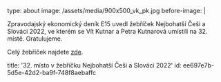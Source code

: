type: about
image: /assets/media/900x500_vk_pk.jpg
before-image: |
  <p>Zpravodajský ekonomický deník E15 uvedl žebříček Nejbohatší Češi a Slováci 2022, ve kterém se Vít Kutnar a Petra Kutnarová umístili na 32. místě. Gratulujeme.
  </p>
  <p>Celý žebříček najdete <a href="https://www.e15.cz/nejbohatsi-cesi-a-slovaci">zde</a>.
  </p>
title: '32. místo v žebříčku Nejbohatší Češi a Slováci 2022'
id: ee697e7b-5d5e-42d2-ba9f-748f8aebaffc
